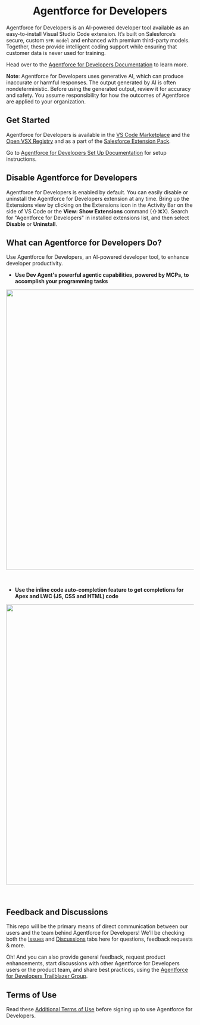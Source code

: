 <div align=center>

# Agentforce for Developers

</div>

Agentforce for Developers is an AI-powered developer tool available as an easy-to-install Visual Studio Code extension. It’s built on Salesforce’s secure, custom `SFR model` and enhanced with premium third-party models. Together, these provide intelligent coding support while ensuring that customer data is never used for training. 

Head over to the [Agentforce for Developers Documentation](https://developer.salesforce.com/tools/vscode/en/einstein/einstein-overview) to learn more.

**Note**: Agentforce for Developers uses generative AI, which can produce inaccurate or harmful responses. The output generated by AI is often nondeterministic. Before using the generated output, review it for accuracy and safety. You assume responsibility for how the outcomes of Agentforce are applied to your organization.

## Get Started

Agentforce for Developers is available in the [VS Code Marketplace](https://marketplace.visualstudio.com/items?itemName=salesforce.salesforcedx-einstein-gpt) and the [Open VSX Registry](https://open-vsx.org/extension/salesforce/salesforcedx-einstein-gpt) and as a part of the [Salesforce Extension Pack](https://marketplace.visualstudio.com/items?itemName=salesforce.salesforcedx-vscode).

Go to [Agentforce for Developers Set Up Documentation](https://developer.salesforce.com/tools/vscode/en/einstein/einstein-setup) for setup instructions.

## Disable Agentforce for Developers
Agentforce for Developers is enabled by default. You can easily disable or uninstall the Agentforce for Developers extension at any time. Bring up the Extensions view by clicking on the Extensions icon in the Activity Bar on the side of VS Code or the **View: Show Extensions** command (⇧⌘X). Search for "Agentforce for Developers" in installed extensions list, and then select **Disable** or **Uninstall**.


## What can Agentforce for Developers Do?

Use Agentforce for Developers, an AI-powered developer tool, to enhance developer productivity.

* **Use Dev Agent's powerful agentic capabilities, powered by MCPs, to accomplish your programming tasks**

<div align=center>
<img src="https://github.com/forcedotcom/Einstein-GPT-for-Developers/blob/main/images/devagent.gif" width="750">
</div>
<p>&nbsp;</p>

* **Use the inline code auto-completion feature to get completions for Apex and LWC (JS, CSS and HTML) code**

<div align=center>
<img src="https://github.com/forcedotcom/Einstein-GPT-for-Developers/blob/main/images/einstein-inline-autocomplete.gif" width="750">
</div>
<p>&nbsp;</p>
  

## Feedback and Discussions
This repo will be the primary means of direct communication between our users and the team behind Agentforce for Developers! We’ll be checking both the [Issues](https://github.com/forcedotcom/Einstein-GPT-for-Developers/issues) and [Discussions](https://github.com/forcedotcom/Einstein-GPT-for-Developers/discussions) tabs here for questions, feedback requests & more. 

Oh! And you can also provide general feedback, request product enhancements, start discussions with other Agentforce for Developers users or the product team, and share best practices, using the [Agentforce for Developers Trailblazer Group](https://trailhead.salesforce.com/trailblazer-community/groups/0F94V000000oRJs?tab=discussion&sort=LAST_MODIFIED_DATE_DESC).


## Terms of Use

Read these [Additional Terms of Use](https://developer.salesforce.com/tools/vscode/en/einstein/einstein-termsofuse) before signing up to use Agentforce for Developers.
